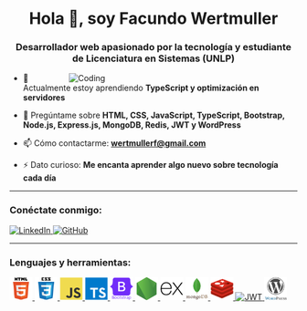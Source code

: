 <h1 align="center">Hola 👋, soy Facundo Wertmuller</h1>
<h3 align="center">Desarrollador web apasionado por la tecnología y estudiante de Licenciatura en Sistemas (UNLP)</h3>

<img align="right" alt="Coding" width="400" src="https://c.tenor.com/4D3DhzVOu-oAAAAC/press-any-key-any-key.gif"/>

- 🌱 Actualmente estoy aprendiendo **TypeScript y optimización en servidores**

- 💬 Pregúntame sobre **HTML, CSS, JavaScript, TypeScript, Bootstrap, Node.js, Express.js, MongoDB, Redis, JWT y WordPress**

- 📫 Cómo contactarme: **wertmullerf@gmail.com**

- ⚡ Dato curioso: **Me encanta aprender algo nuevo sobre tecnología cada día**

---

<h3 align="left">Conéctate conmigo:</h3>
<p align="left">
  <a href="https://www.linkedin.com/in/facundo-wertmuller/" target="_blank"> <img src="https://cdn.jsdelivr.net/npm/simple-icons@3.13.0/icons/linkedin.svg" alt="LinkedIn" width="40" height="40"/> </a>
  <a href="https://github.com/wertmullerf" target="_blank"> <img src="https://cdn.jsdelivr.net/npm/simple-icons@3.13.0/icons/github.svg" alt="GitHub" width="40" height="40"/> </a>
</p>

---

<h3 align="left">Lenguajes y herramientas:</h3>
<p align="left">
  <a href="https://developer.mozilla.org/es/docs/Web/HTML" target="_blank"> <img src="https://raw.githubusercontent.com/devicons/devicon/master/icons/html5/html5-original-wordmark.svg" alt="HTML5" width="40" height="40"/> </a>
  <a href="https://developer.mozilla.org/es/docs/Web/CSS" target="_blank"> <img src="https://raw.githubusercontent.com/devicons/devicon/master/icons/css3/css3-original-wordmark.svg" alt="CSS3" width="40" height="40"/> </a>
  <a href="https://developer.mozilla.org/es/docs/Web/JavaScript" target="_blank"> <img src="https://raw.githubusercontent.com/devicons/devicon/master/icons/javascript/javascript-original.svg" alt="JavaScript" width="40" height="40"/> </a>
  <a href="https://www.typescriptlang.org/" target="_blank"> <img src="https://raw.githubusercontent.com/devicons/devicon/master/icons/typescript/typescript-original.svg" alt="TypeScript" width="40" height="40"/> </a>
  <a href="https://getbootstrap.com" target="_blank"> <img src="https://raw.githubusercontent.com/devicons/devicon/master/icons/bootstrap/bootstrap-plain-wordmark.svg" alt="Bootstrap" width="40" height="40"/> </a>
  <a href="https://nodejs.org/" target="_blank"> <img src="https://raw.githubusercontent.com/devicons/devicon/master/icons/nodejs/nodejs-original.svg" alt="Node.js" width="40" height="40"/> </a>
  <a href="https://expressjs.com/" target="_blank"> <img src="https://raw.githubusercontent.com/devicons/devicon/master/icons/express/express-original.svg" alt="Express.js" width="40" height="40"/> </a>
  <a href="https://www.mongodb.com/" target="_blank"> <img src="https://raw.githubusercontent.com/devicons/devicon/master/icons/mongodb/mongodb-original-wordmark.svg" alt="MongoDB" width="40" height="40"/> </a>
  <a href="https://redis.io/" target="_blank"> <img src="https://raw.githubusercontent.com/devicons/devicon/master/icons/redis/redis-original.svg" alt="Redis" width="40" height="40"/> </a>
  <a href="https://jwt.io/" target="_blank"> <img src="https://raw.githubusercontent.com/devicons/devicon/master/icons/jwt/jwt-plain.svg" alt="JWT" width="40" height="40"/> </a>
  <a href="https://wordpress.org/" target="_blank"> <img src="https://raw.githubusercontent.com/devicons/devicon/master/icons/wordpress/wordpress-original.svg" alt="WordPress" width="40" height="40"/> </a>
</p>
